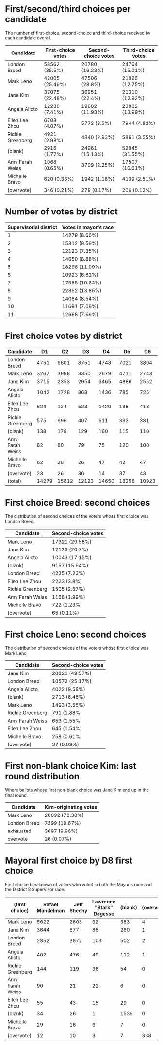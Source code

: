 # First/second/third choices per candidate
The number of first-choice, second-choice and third-choice received by each candidate overall.

Candidate | First-choice votes | Second-choice votes | Third-choice votes
--------- | ------------------ | ------------------- | ------------------
London Breed|58562 (35.5%)|26780 (16.23%)|24764 (15.01%)
Mark Leno|42005 (25.46%)|47506 (28.8%)|21026 (12.75%)
Jane Kim|37075 (22.48%)|36951 (22.4%)|21310 (12.92%)
Angela Alioto|12230 (7.41%)|19682 (11.93%)|23082 (13.99%)
Ellen Lee Zhou|6708 (4.07%)|5772 (3.5%)|7944 (4.82%)
Richie Greenberg|4921 (2.98%)|4840 (2.93%)|5861 (3.55%)
(blank)|2916 (1.77%)|24961 (15.13%)|52045 (31.55%)
Amy Farah Weiss|1068 (0.65%)|3709 (2.25%)|17507 (10.61%)
Michelle Bravo|620 (0.38%)|1942 (1.18%)|4139 (2.51%)
(overvote)|346 (0.21%)|279 (0.17%)|206 (0.12%)

# Number of votes by district

Supervisorial district | Votes in mayor's race
---------------------- | ---------------------
1|14279 (8.66%)
2|15812 (9.59%)
3|12123 (7.35%)
4|14650 (8.88%)
5|18298 (11.09%)
6|10923 (6.62%)
7|17558 (10.64%)
8|22852 (13.85%)
9|14084 (8.54%)
10|11691 (7.09%)
11|12688 (7.69%)

# First choice votes by district

Candidate | D1 | D2 | D3 | D4 | D5 | D6 | D7 | D8 | D9 | D10 | D11 | Total
--------- | -- | -- | -- | -- | -- | -- | -- | -- | -- | --- | --- | -----
London Breed|4751|6601|3751|4743|7021|3804|6750|7331|4093|5412|4305|58562
Mark Leno|3267|3998|3350|2679|4711|2743|4191|8704|3611|2151|2600|42005
Jane Kim|3715|2353|2954|3465|4886|2552|3066|4887|4406|2145|2646|37075
Angela Alioto|1042|1728|868|1436|785|725|1886|1040|909|674|1137|12230
Ellen Lee Zhou|624|124|523|1420|188|418|620|142|474|870|1305|6708
Richie Greenberg|575|696|407|611|393|381|697|353|209|212|387|4921
(blank)|138|178|129|160|115|110|165|1637|109|76|99|2916
Amy Farah Weiss|82|80|79|75|120|100|120|139|121|69|83|1068
Michelle Bravo|62|28|26|47|42|47|40|58|110|58|102|620
(overvote)|23|26|36|14|37|43|23|54|42|24|24|346
(total)|14279|15812|12123|14650|18298|10923|17558|22852|14084|11691|12688|164958


# First choice Breed: second choices
The distribution of second choices of the voters whose first choice was London Breed.

Candidate | Second-choice votes
--------- | -------------------
Mark Leno|17321 (29.58%)
Jane Kim|12123 (20.7%)
Angela Alioto|10043 (17.15%)
(blank)|9157 (15.64%)
London Breed|4235 (7.23%)
Ellen Lee Zhou|2223 (3.8%)
Richie Greenberg|1505 (2.57%)
Amy Farah Weiss|1168 (1.99%)
Michelle Bravo|722 (1.23%)
(overvote)|65 (0.11%)


# First choice Leno: second choices
The distribution of second choices of the voters whose first choice was Mark Leno.

Candidate | Second-choice votes
--------- | -------------------
Jane Kim|20821 (49.57%)
London Breed|10572 (25.17%)
Angela Alioto|4022 (9.58%)
(blank)|2713 (6.46%)
Mark Leno|1493 (3.55%)
Richie Greenberg|791 (1.88%)
Amy Farah Weiss|653 (1.55%)
Ellen Lee Zhou|645 (1.54%)
Michelle Bravo|258 (0.61%)
(overvote)|37 (0.09%)


# First non-blank choice Kim: last round distribution
Where ballots whose first non-blank choice was Jane Kim end up in the final round.

Candidate | Kim-originating votes
--------- | ---------------------
Mark Leno|26092 (70.30%)
London Breed|7299 (19.67%)
exhausted|3697 (9.96%)
overvote|26 (0.07%)


# Mayoral first choice by D8 first choice
First choice breakdown of voters who voted in both the Mayor's race and the District 8 Supervisor race.

(first choice) | Rafael Mandelman | Jeff Sheehy | Lawrence "Stark" Dagesse | (blank) | (overvote)
-- | ---------------- | ----------- | ------------------------ | ------- | ----------
Mark Leno|5622|2603|92|383|4
Jane Kim|3644|877|85|280|1
London Breed|2852|3872|103|502|2
Angela Alioto|402|476|49|112|1
Richie Greenberg|144|119|36|54|0
Amy Farah Weiss|90|21|22|6|0
Ellen Lee Zhou|55|43|15|29|0
(blank)|34|26|1|1536|0
Michelle Bravo|29|16|6|7|0
(overvote)|12|10|3|7|338
